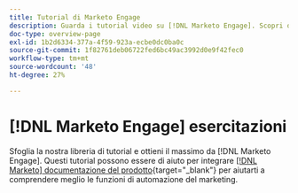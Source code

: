 ```yaml
---
title: Tutorial di Marketo Engage
description: Guarda i tutorial video su [!DNL Marketo Engage]. Scopri di più su cone utilizzare le funzionalità di automazione marketing e altro ancora.
doc-type: overview-page
exl-id: 1b2d6334-377a-4f59-923a-ecbe0dc0ba0c
source-git-commit: 1f82761deb06722fed6bc49ac3992d0e9f42fec0
workflow-type: tm+mt
source-wordcount: '48'
ht-degree: 27%

---
```


# [!DNL Marketo Engage] esercitazioni

Sfoglia la nostra libreria di tutorial e ottieni il massimo da [!DNL Marketo Engage]. Questi tutorial possono essere di aiuto per integrare [[!DNL Marketo] documentazione del prodotto](https://experienceleague.adobe.com/docs/marketo/using/home.html?lang=it){target="_blank"} per aiutarti a comprendere meglio le funzioni di automazione del marketing.

<div id="recs-overview-body-1"></div>
<div id="recs-overview-body-2"></div>
<div id="recs-overview-body-3"></div>
<div id="recs-overview-body-4"></div>
<div id="recs-overview-body-5"></div>
<div id="recs-overview-body-6"></div>
